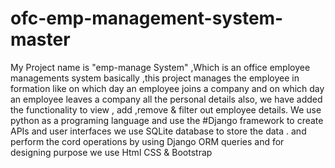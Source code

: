 # ofc-emp-management-system-master
My Project name is "emp-manage System" ,Which is an office employee managements system basically ,this project manages the employee in formation like  on which day an employee joins a company and on which day an employee leaves a company all the personal details also, we have added the functionality to view , add ,remove &amp; filter out employee details. We use python as a programing language and use the #Django framework to create APIs and user interfaces we use SQLite database to store the data . and perform the cord operations by using Django ORM queries and for designing purpose we use Html CSS &amp; Bootstrap
